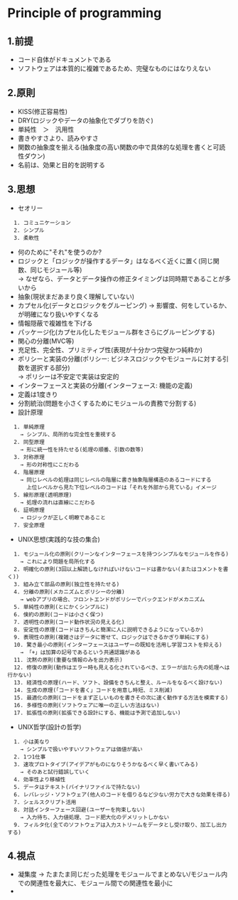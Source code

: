 # Principle of programming

## 1.前提
- コード自体がドキュメントである
- ソフトウェアは本質的に複雑であるため、完璧なものにはなりえない

## 2.原則
- KISS(修正容易性)
- DRY(ロジックやデータの抽象化でダブりを防ぐ)
- 単純性　＞　汎用性
- 書きやすさより、読みやすさ
- 関数の抽象度を揃える(抽象度の高い関数の中で具体的な処理を書くと可読性ダウン)
- 名前は、効果と目的を説明する

## 3.思想
- セオリー
```
  1. コミュニケーション
  2. シンプル
  3. 柔軟性
```
- 何のために"それ"を使うのか?
- ロジックと「ロジックが操作するデータ」はなるべく近くに置く(同じ関数、同じモジュール等)  
  → なぜなら、データとデータ操作の修正タイミングは同時期であることが多いから
- 抽象(現状まだあまり良く理解していない)
- カプセル化(データとロジックをグルーピング)
  → 影響度、何をしているか、が明確になり扱いやすくなる
- 情報隠蔽で複雑性を下げる
- パッケージ化(カプセル化したモジュール群をさらにグルーピングする)
- 関心の分離(MVC等)
- 充足性、完全性、プリミティブ性(表現が十分かつ完璧かつ純粋か)
- ポリシーと実装の分離(ポリシー: ビジネスロジックやモジュールに対する引数を選択する部分)  
  → ポリシーは不安定で実装は安定的
- インターフェースと実装の分離(インターフェース: 機能の定義)
- 定義は1度きり
- 分割統治(問題を小さくするためにモジュールの責務で分割する)
- 設計原理
```
  1. 単純原理
    → シンプル、局所的な完全性を重視する
  2. 同型原理
    → 形に統一性を持たせる(処理の順番、引数の数等)
  3. 対称原理
    → 形の対称性にこだわる
  4. 階層原理
    → 同じレベルの処理は同じレベルの階層に書き抽象階層構造のあるコードにする
      上位レベルから見た下位レベルのコードは「それを外部から見ている」イメージ
  5. 線形原理(透明原理)
    → 処理の流れは直線にこだわる
  6. 証明原理
    → ロジックが正しく明瞭であること
  7. 安全原理
```
- UNIX思想(実践的な技の集合)
```
  1. モジュール化の原則(クリーンなインターフェースを持つシンプルなモジュールを作る)
    → これにより問題を局所化する
  2. 明確化の原則(3回以上解読しなければいけないコードは書かない(またはコメントを書く))
  3. 組み立て部品の原則(独立性を持たせる)
  4. 分離の原則(メカニズムとポリシーの分離)
    → webアプリの場合、フロントエンドがポリシーでバックエンドがメカニズム
  5. 単純性の原則(とにかくシンプルに)
  6. 倹約の原則(コードは小さく保つ)
  7. 透明性の原則(コード動作状況の見える化)
  8. 安定性の原理(コードはきちんと簡潔に人に説明できるようになっているか)
  9. 表現性の原則(複雑さはデータに寄せて、ロジックはできるかぎり単純にする)
  10. 驚き最小の原則(インターフェースはユーザーの既知を活用し学習コストを抑える)
    → 「+」は加算の記号であるという共通認識がある
  11. 沈黙の原則(重要な情報のみを出力表示)
  12. 修復の原則(動作はエラー時も見える化されているべき、エラーが出たら先の処理へは行かない)
  13. 経済性の原理(ハード、ソフト、設備をきちんと整え、ルールをなるべく設けない)
  14. 生成の原理(「コードを書く」コードを用意し時短、ミス削減)
  15. 最適化の原則(コードをまず正しいものを書きその次に速く動作する方法を模索する)
  16. 多様性の原則(ソフトウェアに唯一の正しい方法はない)
  17. 拡張性の原則(拡張できる設計にする、機能は予測で追加しない)
```
- UNIX哲学(設計の哲学)
```
  1. 小は美なり
    → シンプルで扱いやすいソフトウェアは価値が高い
  2. 1つ1仕事
  3. 速攻プロトタイプ(アイデアがものになりそうかなるべく早く書いてみる)
    → そのあと試行錯誤していく
  4. 効率性より移植性
  5. データはテキスト(バイナリファイルで持たない)
  6. レバレッジ・ソフトウェア(他人のコードを借りるなど少ない労力で大きな効果を得る)
  7. シェルスクリプト活用
  8. 対話インターフェース回避(ユーザーを拘束しない)
    → 入力待ち、入力値処理、コード肥大化のデメリットしかない
  9. フィルタ化(全てのソフトウェアは入力ストリームをデータとし受け取り、加工し出力する)
```

## 4.視点
- 凝集度
  → たまたま同じだった処理をモジュールでまとめない/モジュール内での関連性を最大に、モジュール間での関連性を最小に
- 

